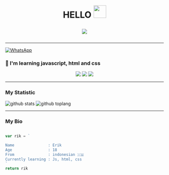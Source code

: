 <h1 align="center">HELLO <img src="https://user-images.githubusercontent.com/1303154/88677602-1635ba80-d120-11ea-84d8-d263ba5fc3c0.gif" width="40px" >


<p align="center">
<img align="center" height="auto" src="https://github.com/Shuichi126/Shuichi126/blob/main/img/img.jpg"/>
</P>

###
---------

[![WhatsApp](https://img.shields.io/badge/WhatsApp-25D366?style=for-the-badge&logo=whatsapp&logoColor=white)](https://wa.me/6282130301023)

### :page_with_curl: I'm learning javascript, html and css

<p align="center">
  <img src="https://img.shields.io/badge/-JavaScript-black?style=flat-square&logo=javascript" />
  <img src="https://img.shields.io/badge/-HTML-black?style=flat-square&logo=html5&logoColor=e34f26" />
  <img src="https://img.shields.io/badge/-CSS-black?style=flat-square&logo=css3&logoColor=1572b6" />
</p>

---------

### My Statistic
![github stats](https://github-readme-stats.vercel.app/api?username=Shuichi126&show_icons=true&theme=radical)
![github toplang](https://github-readme-stats.vercel.app/api/top-langs/?username=Shuichi126&layout=compact&theme=nightowl)

---------

### My Bio
```js

var rik = `

Name               : Erik
Age                : 18
From               : indonesian 🇮🇩
Currently learning : Js, html, css
`
return rik
```
